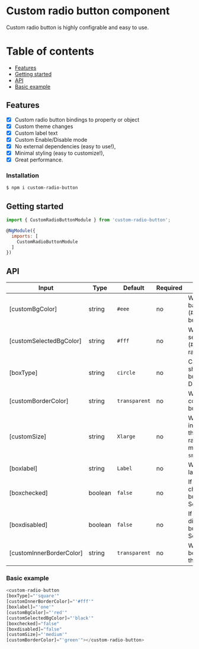 # Custom radio button component
Custom radio button is highly configrable and easy to use.

# Table of contents

* [Features](#features)
* [Getting started](#getting-started)
* [API](#api)
* [Basic example](#basic-example)

## Features

* [x] Custom radio button bindings to property or object
* [x] Custom theme changes
* [x] Custom label text
* [x] Custom Enable/Disable mode
* [x] No external dependencies (easy to use!),
* [x] Minimal styling (easy to customize!),
* [x] Great performance.

### Installation

```sh
$ npm i custom-radio-button
```

## Getting started

```js
import { CustomRadioButtonModule } from 'custom-radio-button';

@NgModule({
  imports: [
    CustomRadioButtonModule
  ]
})
```

## API

| Input            | Type            | Default                 | Required | Description                                                                                         |
| ---------------- | --------------- | ----------------------- | -------- | --------------------------------------------------------------------------------------------------- |
| [customBgColor]        | string | `#eee`                    | no      | Will add background-color (#ddd) of the radio button.                                                 |
| [customSelectedBgColor]        | string          | `#fff` | no       | Will add inner-selected-color (#ff0000) of the radio button.                                                         |
| [boxType]    | string         | `circle`                 | no       | Can change the shape of the radio button to `square`. Default `circle`.                                                              |
| [customBorderColor]    | string          | `transparent`           | no       | Will add border-color of the radio button.            |
| [customSize] | string         | `Xlarge`                 | no       | Will increase/decrease the size of the radio button 3 more options `small`,`large`,`medium`.   |
| [boxlabel]            | string          | `Label`  | no       | Will change the label text. |
| [boxchecked]            | boolean          | `false`                  | no       | If you want to checked the radio button by defalut. Set it to`true`.  |
| [boxdisabled]            | boolean          | `false`                  | no       | If you want to disabled the radio button by defalut. Set it to`true`. |
| [customInnerBorderColor]    | string  | `transparent`                 | no       | Will add inner-border-color of the radio button. |

### Basic example

```js
<custom-radio-button 
[boxType]="'square'"
[customInnerBorderColor]="'#fff'" 
[boxlabel]="'one'" 
[customBgColor]="'red'" 
[customSelectedBgColor]="'black'"
[boxchecked]="false" 
[boxdisabled]="false"
[customSize]="'medium'"
[customBorderColor]="'green'"></custom-radio-button>

```
